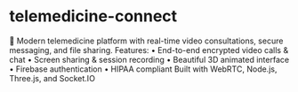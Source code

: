 # telemedicine-connect
🏥 Modern telemedicine platform with real-time video consultations, secure messaging, and file sharing.  Features: • End-to-end encrypted video calls &amp; chat • Screen sharing &amp; session recording • Beautiful 3D animated interface • Firebase authentication • HIPAA compliant  Built with WebRTC, Node.js, Three.js, and Socket.IO
